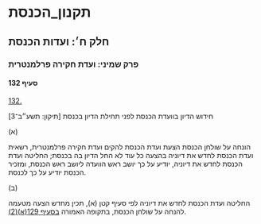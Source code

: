 # תקנון_הכנסת

## חלק ח׳: ועדות הכנסת

### פרק שמיני: ועדת חקירה פרלמנטרית

#### סעיף 132

[132.](https://he.wikisource.org/wiki/תקנון_הכנסת#s_yp_132)

חידוש הדיון בוועדת הכנסת לפני תחילת הדיון בכנסת [תיקון: תשע״ב־3]

(א)

הונחה על
שולחן הכנסת הצעת ועדת הכנסת להקים ועדת חקירה פרלמנטרית, רשאית ועדת הכנסת
לחדש את דיוניה בהצעה כל עוד לא החל הדיון בה בכנסת; החליטה ועדת הכנסת
לחדש את דיוניה, יודיע על כך יושב ראש הוועדה ליושב ראש הכנסת, ומזכיר
הכנסת יודיע על כך לכנסת.

(ב)

החליטה ועדת הכנסת לחדש את דיוניה לפי סעיף קטן (א), תכין מחדש הצעה מטעמה להנחה על שולחן הכנסת, בתקופה האמורה [בסעיף 129(א)(2)](https://he.wikisource.org/wiki/תקנון_הכנסת#s_yp_129).